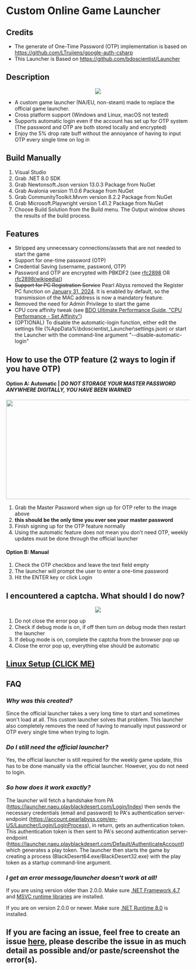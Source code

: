 # Custom Online Game Launcher
## Credits
- The generate of One-Time Password (OTP) implementation is based on https://github.com/LTruijens/google-auth-csharp
- This Launcher is Based on https://github.com/bdoscientist/Launcher

## Description
<p align="center">
  <img src="https://github.com/jsoctocat/BDO-Launcher/assets/42134925/4bf7e4c6-385c-45b3-832d-33c0742b4d92">
</p>

- A custom game launcher (NA/EU, non-steam) made to replace the official game launcher. 
- Cross platform support (Windows and Linux, macOS not tested)
- Supports automatic login even if the account has set up for OTP system (The password and OTP are both stored locally and encrypted)
- Enjoy the 5% drop rate buff without the annoyance of having to input OTP every single time on log in

## Build Manually
1. Visual Studio
2. Grab .NET 8.0 SDK
2. Grab Newtonsoft.Json version 13.0.3 Package from NuGet
3. Grab Avalonia version 11.0.6 Package from NuGet
3. Grab CommunityToolkit.Mvvm version 8.2.2 Package from NuGet
3. Grab Microsoft.Playwright version 1.41.2 Package from NuGet
4. Choose Build Solution from the Build menu. The Output window shows the results of the build process.

## Features
- Stripped any unnecessary connections/assets that are not needed to start the game
- Support for one-time password (OTP)
- Credential Saving (username, password, OTP)
- Password and OTP are encrypted with PBKDF2 (see [rfc2898](https://tools.ietf.org/html/rfc2898) OR [rfc2898(wikipedia)](https://en.wikipedia.org/wiki/PBKDF2))
- ~~Support for PC Registration Service~~ Pearl Abyss removed the Register PC function on [January 31, 2024](https://www.naeu.playblackdesert.com/en-US/News/Detail?groupContentNo=6545&countryType=en-US#Web). It is enabled by default, so the transmission of the MAC address is now a mandatory feature.
- Removed the need for Admin Privilege to start the game
- CPU core affinity tweak (see [BDO Ultimate Performance Guide, "CPU Performance - Set Affinity"](https://docs.google.com/document/d/1cyLaDiPL_B6nOZw_qPE_wOGuoeRT-qddTjevTFoFBkg))
- (OPTIONAL) To disable the automatic-login function, either edit the settings file (%AppData%\bdoscientist_Launcher\settings.json) or start the Launcher with the command-line argument "--disable-automatic-login"

## How to use the OTP feature (2 ways to login if you have OTP)
#### Option A: Automatic | ***DO NOT STORAGE YOUR MASTER PASSWORD ANYWHERE _DIGITALLY_, YOU HAVE BEEN WARNED***
<p align="center">
  <img width="880" height="272" src="https://user-images.githubusercontent.com/42134925/110019971-e2d29400-7cdd-11eb-937e-e8ec6cd23dbb.png">
</p>

1. Grab the Master Password when sign up for OTP refer to the image above
2. **this should be the only time you ever see your master password**
3. Finish signing up for the OTP feature normally
4. Using the automatic feature does not mean you don't need OTP, weekly updates must be done through the official launcher

#### Option B: Manual
1. Check the OTP checkbox and leave the text field empty
2. The launcher will prompt the user to enter a one-time password
3. Hit the ENTER key or click Login

## I encountered a captcha. What should I do now?
<p align="center">
  <img src="https://github.com/jsoctocat/BDO-Launcher/assets/42134925/39f44e87-4ac3-4084-af4a-112d84e5040c">
</p>

1. Do not close the error pop up
2. Check if debug mode is on, if off then turn on debug mode then restart the launcher
3. If debug mode is on, complete the captcha from the browser pop up
4. Close the error pop up, everything else should be automatic

## [Linux Setup (CLICK ME)](https://github.com/jsoctocat/BDO-Launcher/wiki/Linux-Setup)

## FAQ
### *Why was this created?*

Since the official launcher takes a very long time to start and sometimes won't load at all. This custom launcher solves that problem.
This launcher also completely removes the need of having to manually input password or OTP every single time when trying to login.

### *Do I still need the official launcher?*

Yes, the official launcher is still required for the weekly game update, this has to be done manually via the official launcher. However, you do not need to login.

### *So how does it work exactly?*

The launcher will fetch a handshake from PA (https://launcher.naeu.playblackdesert.com/Login/Index) then sends the necessary credentials (email and password) to PA's authentication server-endpoint (https://account.pearlabyss.com/en-US/Launcher/Login/LoginProcess), in return, gets an authentication token. This authentication token is then sent to PA's second authentication server-endpoint (https://launcher.naeu.playblackdesert.com/Default/AuthenticateAccount) which generates a play token. The launcher then starts the game by creating a process (BlackDesert64.exe/BlackDesert32.exe) with the play token as a startup command-line argument.

### *I get an error message/launcher doesn't work at all!*

If you are using version older than 2.0.0. Make sure [.NET Framework 4.7](https://dotnet.microsoft.com/en-us/download/dotnet-framework/net47) and [MSVC runtime libraries](https://learn.microsoft.com/en-us/cpp/windows/latest-supported-vc-redist?view=msvc-170) are installed.

If you are on version 2.0.0 or newer. Make sure [.NET Runtime 8.0](https://dotnet.microsoft.com/en-us/download/dotnet/8.0) is installed.

## If you are facing an issue, feel free to create an issue [here](https://github.com/jsoctocat/BDO-Launcher/issues), please describe the issue in as much detail as possible and/or paste/screenshot the error(s).

